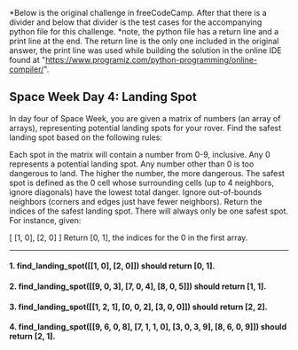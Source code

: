 *Below is the original challenge in freeCodeCamp. After that there is a divider and below that divider is the test cases for the accompanying python file for this challenge. *note, the python file has a return line and a print line at the end. The return line is the only one included in the original answer, the print line was used while building the solution in the online IDE found at "https://www.programiz.com/python-programming/online-compiler/".

## Space Week Day 4: Landing Spot
In day four of Space Week, you are given a matrix of numbers (an array of arrays), representing potential landing spots for your rover. Find the safest landing spot based on the following rules:

Each spot in the matrix will contain a number from 0-9, inclusive.
Any 0 represents a potential landing spot.
Any number other than 0 is too dangerous to land. The higher the number, the more dangerous.
The safest spot is defined as the 0 cell whose surrounding cells (up to 4 neighbors, ignore diagonals) have the lowest total danger.
Ignore out-of-bounds neighbors (corners and edges just have fewer neighbors).
Return the indices of the safest landing spot. There will always only be one safest spot.
For instance, given:

[
  [1, 0],
  [2, 0]
]
Return [0, 1], the indices for the 0 in the first array.

****

#### 1. find_landing_spot([[1, 0], [2, 0]]) should return [0, 1].
#### 2. find_landing_spot([[9, 0, 3], [7, 0, 4], [8, 0, 5]]) should return [1, 1].
#### 3. find_landing_spot([[1, 2, 1], [0, 0, 2], [3, 0, 0]]) should return [2, 2].
#### 4. find_landing_spot([[9, 6, 0, 8], [7, 1, 1, 0], [3, 0, 3, 9], [8, 6, 0, 9]]) should return [2, 1].
